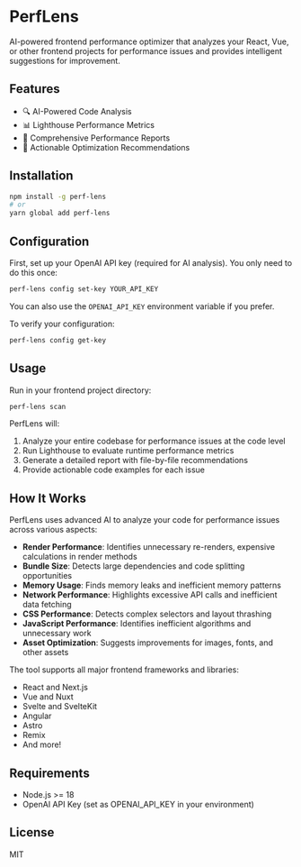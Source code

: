 # PerfLens

AI-powered frontend performance optimizer that analyzes your React, Vue, or other frontend projects for performance issues and provides intelligent suggestions for improvement.

## Features

- 🔍 AI-Powered Code Analysis
- 📊 Lighthouse Performance Metrics
- 🤖 Comprehensive Performance Reports
- 🚀 Actionable Optimization Recommendations

## Installation

```bash
npm install -g perf-lens
# or
yarn global add perf-lens
```

## Configuration

First, set up your OpenAI API key (required for AI analysis). You only need to do this once:

```bash
perf-lens config set-key YOUR_API_KEY
```

You can also use the `OPENAI_API_KEY` environment variable if you prefer.

To verify your configuration:

```bash
perf-lens config get-key
```

## Usage

Run in your frontend project directory:

```bash
perf-lens scan
```

PerfLens will:

1. Analyze your entire codebase for performance issues at the code level
2. Run Lighthouse to evaluate runtime performance metrics
3. Generate a detailed report with file-by-file recommendations
4. Provide actionable code examples for each issue

## How It Works

PerfLens uses advanced AI to analyze your code for performance issues across various aspects:

- **Render Performance**: Identifies unnecessary re-renders, expensive calculations in render methods
- **Bundle Size**: Detects large dependencies and code splitting opportunities
- **Memory Usage**: Finds memory leaks and inefficient memory patterns
- **Network Performance**: Highlights excessive API calls and inefficient data fetching
- **CSS Performance**: Detects complex selectors and layout thrashing
- **JavaScript Performance**: Identifies inefficient algorithms and unnecessary work
- **Asset Optimization**: Suggests improvements for images, fonts, and other assets

The tool supports all major frontend frameworks and libraries:
- React and Next.js
- Vue and Nuxt
- Svelte and SvelteKit
- Angular
- Astro
- Remix
- And more!

## Requirements

- Node.js >= 18
- OpenAI API Key (set as OPENAI_API_KEY in your environment)

## License

MIT